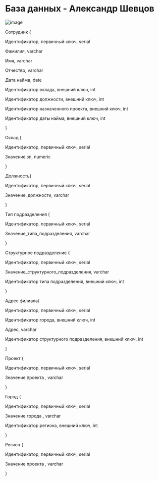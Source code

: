 # База данных - Александр Шевцов
![image](https://github.com/aztecprod/Databse/assets/25949605/717afa94-1c2c-41ff-b0f3-dda3ec1ae0e5)

Сотрудник {

Идентификатор, первичный ключ, serial

Фамилия, varchar

Имя, varchar

Отчество, varchar

Дата найма, date

Идентификатор оклада, внешний ключ, int 

Идентификатор должности, внешний ключ, int 

Идентификатор назначенного проекта, внешний ключ, int

Идентификатор даты найма, внешний ключ, int

}

Оклад {

Идентификатор, первичный ключ, serial

Значение зп, numeric

}

Должность{

Идентификатор, первичный ключ, serial

Значение_должности, varchar

}

Тип подразделения {

Идентификатор, первичный ключ, serial

Значение_типа_подразделения, varchar

}

Структурное подразделение {

Идентификатор, первичный ключ, serial

Значение_структурного_подразделения, varchar

Идентификатор типа подразделения, внешний ключ, int

}

Адрес филиала{

Идентификатор, первичный ключ, serial

Идентификатор города, внешний ключ, int

Адрес, varchar

Идентификатор структурного подразделения, внешний ключ, int

}

Проект {  

Идентификатор, первичный ключ, serial

Значение проекта , varchar

}

Город {  

Идентификатор, первичный ключ, serial

Значение города , varchar

Идентификатор региона, внешний ключ, int

}

Регион {  

Идентификатор, первичный ключ, serial

Значение проекта , varchar

}


